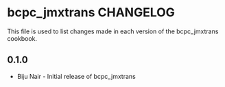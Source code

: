 bcpc_jmxtrans CHANGELOG
=======================

This file is used to list changes made in each version of the bcpc_jmxtrans cookbook.

0.1.0
-----
- Biju Nair - Initial release of bcpc_jmxtrans

